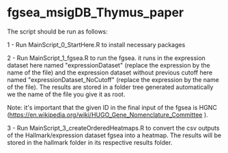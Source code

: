 # fgsea_msigDB_Thymus_paper



The script should be run as follows:

1 - Run MainScript_0_StartHere.R to install necessary packages

2 - Run MainScript_1_fgsea.R to run the fgsea. 
  it runs in the expression dataset here named "expressionDataset" (replace the expression by the name of the file) and the expression dataset without previous cutoff here named "expressionDataset_NoCutoff" (replace the expression by the name of the file). The results are stored in a folder tree generated automatically we the name of the file you give it as root.

  Note: it's important that the given ID in the final input of the fgsea is HGNC (https://en.wikipedia.org/wiki/HUGO_Gene_Nomenclature_Committee ). 



3 - Run   MainScript_3_createOrderedHeatmaps.R to convert the csv outputs of the Hallmark/expression dataset fgsea into a heatmap. The results will be stored in the hallmark folder in its respective results folder. 
